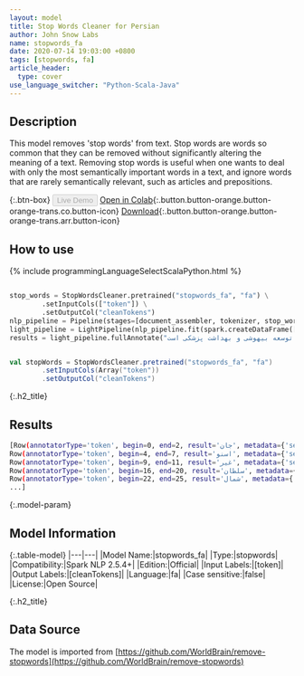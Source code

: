 ```yaml
---
layout: model
title: Stop Words Cleaner for Persian
author: John Snow Labs
name: stopwords_fa
date: 2020-07-14 19:03:00 +0800
tags: [stopwords, fa]
article_header:
  type: cover
use_language_switcher: "Python-Scala-Java"
---
```


## Description
This model removes 'stop words' from text. Stop words are words so common that they can be removed without significantly altering the meaning of a text. Removing stop words is useful when one wants to deal with only the most semantically important words in a text, and ignore words that are rarely semantically relevant, such as articles and prepositions.

{:.btn-box}
<button class="button button-orange" disabled>Live Demo</button>
[Open in Colab](https://github.com/JohnSnowLabs/spark-nlp-workshop/blob/b2eb08610dd49d5b15077cc499a94b4ec1e8b861/jupyter/annotation/english/stop-words/StopWordsCleaner.ipynb){:.button.button-orange.button-orange-trans.co.button-icon}
[Download](https://s3.amazonaws.com/auxdata.johnsnowlabs.com/public/models/stopwords_fa_fa_2.5.4_2.4_1594742438615.zip){:.button.button-orange.button-orange-trans.arr.button-icon}

## How to use

<div class="tabs-box" markdown="1">

{% include programmingLanguageSelectScalaPython.html %}

```python

stop_words = StopWordsCleaner.pretrained("stopwords_fa", "fa") \
        .setInputCols(["token"]) \
        .setOutputCol("cleanTokens")
nlp_pipeline = Pipeline(stages=[document_assembler, tokenizer, stop_words])
light_pipeline = LightPipeline(nlp_pipeline.fit(spark.createDataFrame([['']]).toDF("text")))
results = light_pipeline.fullAnnotate("جان اسنو غیر از سلطان شمال ، یک پزشک انگلیسی و رهبر توسعه بیهوشی و بهداشت پزشکی است.")
```

```scala

val stopWords = StopWordsCleaner.pretrained("stopwords_fa", "fa")
        .setInputCols(Array("token"))
        .setOutputCol("cleanTokens")
```

{:.h2_title}
## Results

```bash
[Row(annotatorType='token', begin=0, end=2, result='جان', metadata={'sentence': '0'}, embeddings=[]),
Row(annotatorType='token', begin=4, end=7, result='اسنو', metadata={'sentence': '0'}, embeddings=[]),
Row(annotatorType='token', begin=9, end=11, result='غیر', metadata={'sentence': '0'}, embeddings=[]),
Row(annotatorType='token', begin=16, end=20, result='سلطان', metadata={'sentence': '0'}, embeddings=[]),
Row(annotatorType='token', begin=22, end=25, result='شمال', metadata={'sentence': '0'}, embeddings=[]),
...]
```

{:.model-param}
## Model Information

{:.table-model}
|---|---|
|Model Name:|stopwords_fa|
|Type:|stopwords|
|Compatibility:|Spark NLP 2.5.4+|
|Edition:|Official|
|Input Labels:|[token]|
|Output Labels:|[cleanTokens]|
|Language:|fa|
|Case sensitive:|false|
|License:|Open Source|

{:.h2_title}
## Data Source
The model is imported from [https://github.com/WorldBrain/remove-stopwords](https://github.com/WorldBrain/remove-stopwords)